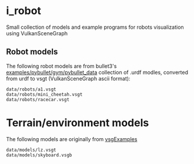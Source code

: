 # i_robot
Small collection of models and example programs for robots visualization using VulkanSceneGraph

## Robot models

The following robot models are from bullet3's [examples/pybullet/gym/pybullet_data](https://github.com/bulletphysics/bullet3/tree/master/examples/pybullet/gym/pybullet_data) collection of .urdf modles, converted from urdf to vsgt (VulkanSceneGraph ascii format):

    data/robots/a1.vsgt
    data/robots/mini_cheetah.vsgt
    data/robots/racecar.vsgt

# Terrain/environment models

The following models are originally from [vsgExamples](https://github.com/vsg-dev/vsgExamples)

    data/models/lz.vsgt
    data/models/skyboard.vsgb
